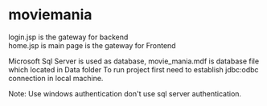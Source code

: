 # moviemania
login.jsp is the gateway for backend<br>
home.jsp is main page is the gateway for Frontend<br>

Microsoft Sql Server is used as database, movie_mania.mdf is database file which located in Data folder
To run project first need to establish jdbc:odbc connection in local machine.

Note: Use windows authentication don't use sql server authentication.
